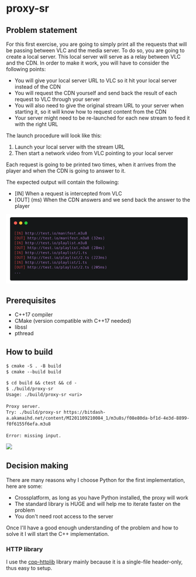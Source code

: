 # proxy-sr
## Problem statement
For  this  first  exercise,  you  are  going  to  simply  print  all  the  requests  that  will  be  passing between  VLC  and  the  media  server.  To  do  so,  you  are  going  to  create  a  local  server.  This  local server will serve as a relay between VLC and the CDN. In order to make it work, you will have to consider the following points:

- You will give your local server URL to VLC so it hit your local server instead of the CDN
- You  will  request  the  CDN  yourself  and  send  back  the  result  of  each  request  to  VLC  through your server
- You  will  also  need  to  give  the  original  stream  URL  to  your  server  when  starting  it,  so  it  will know how to request content from the CDN
- Your server might need to be re-launched for each new stream to feed it with the right URL

The launch procedure will look like this:

1. Launch your local server with the stream URL
2. Then start a network video from VLC pointing to your local server

Each request is going to be printed two times, when it arrives from the player and when the CDN is going to answer to it.

The expected output will contain the following:
- [IN] <URL>When a request is intercepted from VLC
- [OUT] <URL> (<time>ms) When the CDN answers and we send back the answer to the player

![](asset/mockup.png)

## Prerequisites

- C++17 compiler
- CMake (version compatible with C++17 needed)
- libssl
- pthread

## How to build
````shell
$ cmake -S . -B build
$ cmake --build build
````

````shell
$ cd build && ctest && cd -
$ ./build/proxy-sr
Usage: ./build/proxy-sr <uri>

Proxy server.
Try: ./build/proxy-sr https://bitdash-a.akamaihd.net/content/MI201109210084_1/m3u8s/f08e80da-bf1d-4e3d-8899-f0f6155f6efa.m3u8

Error: missing input.
````

![](asset/demo.gif)


## Decision making
There are many reasons why I choose Python for the first implementation, here are some:
   - Crossplatform, as long as you have Python installed, the proxy will work
   - The standard library is HUGE and will help me to iterate faster on the problem
   - You don't need root access to the server

Once I'll have a good enough understanding of the problem and how to solve it I will start the C++ implementation.

### HTTP library
I use the [cpp-httplib](https://github.com/yhirose/cpp-httplib) library mainly because it is a single-file header-only, thus easy to setup.

